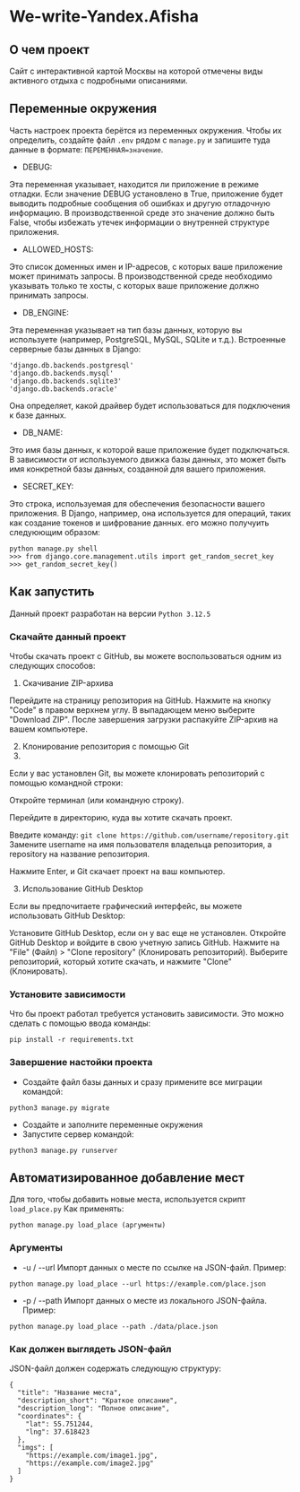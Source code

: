 # We-write-Yandex.Afisha
## О чем проект
Сайт с интерактивной картой Москвы на которой отмечены виды активного отдыха с подробными описаниями.
## Переменные окружения
Часть настроек проекта берётся из переменных окружения. Чтобы их определить, создайте файл `.env` рядом с `manage.py` и запишите туда данные в формате: `ПЕРЕМЕННАЯ=значение`.

- DEBUG:

Эта переменная указывает, находится ли приложение в режиме отладки. Если значение DEBUG установлено в True, приложение будет выводить подробные сообщения об ошибках и другую отладочную информацию. В производственной среде это значение должно быть False, чтобы избежать утечек информации о внутренней структуре приложения.

- ALLOWED_HOSTS:

Это список доменных имен и IP-адресов, с которых ваше приложение может принимать запросы. В производственной среде необходимо указывать только те хосты, с которых ваше приложение должно принимать запросы.

- DB_ENGINE:

Эта переменная указывает на тип базы данных, которую вы используете (например, PostgreSQL, MySQL, SQLite и т.д.). Встроенные серверные базы данных в Django:
```
'django.db.backends.postgresql'
'django.db.backends.mysql'
'django.db.backends.sqlite3'
'django.db.backends.oracle'
```
Она определяет, какой драйвер будет использоваться для подключения к базе данных.

- DB_NAME:

Это имя базы данных, к которой ваше приложение будет подключаться. В зависимости от используемого движка базы данных, это может быть имя конкретной базы данных, созданной для вашего приложения.

- SECRET_KEY:

Это строка, используемая для обеспечения безопасности вашего приложения. В Django, например, она используется для операций, таких как создание токенов и шифрование данных.
его можно получуить следуюющим образом:
```
python manage.py shell
>>> from django.core.management.utils import get_random_secret_key
>>> get_random_secret_key()
```

## Как запустить
Данный проект разработан на версии `Python 3.12.5`

### Скачайте данный проект
Чтобы скачать проект с GitHub, вы можете воспользоваться одним из следующих способов:

1. Скачивание ZIP-архива

Перейдите на страницу репозитория на GitHub.
Нажмите на кнопку "Code" в правом верхнем углу.
В выпадающем меню выберите "Download ZIP".
После завершения загрузки распакуйте ZIP-архив на вашем компьютере.

2. Клонирование репозитория с помощью Git
3. 
Если у вас установлен Git, вы можете клонировать репозиторий с помощью командной строки:

Откройте терминал (или командную строку).

Перейдите в директорию, куда вы хотите скачать проект.

Введите команду:
`git clone https://github.com/username/repository.git`
Замените username на имя пользователя владельца репозитория, а repository на название репозитория.

Нажмите Enter, и Git скачает проект на ваш компьютер.

3. Использование GitHub Desktop

Если вы предпочитаете графический интерфейс, вы можете использовать GitHub Desktop:

Установите GitHub Desktop, если он у вас еще не установлен.
Откройте GitHub Desktop и войдите в свою учетную запись GitHub.
Нажмите на "File" (Файл) > "Clone repository" (Клонировать репозиторий).
Выберите репозиторий, который хотите скачать, и нажмите "Clone" (Клонировать).

### Установите зависимости
Что бы проект работал требуется установить зависимости. Это можно сделать с помощью ввода команды:
```
pip install -r requirements.txt
```

### Завершение настойки проекта
- Создайте файл базы данных и сразу примените все миграции командой:
```
python3 manage.py migrate
```
- Создайте и заполните переменные окружения
- Запустите сервер командой:
```
python3 manage.py runserver
```

## Автоматизированное добавление мест
Для того, чтобы добавить новые места, используется скрипт `load_place.py`
Как применять:
```
python manage.py load_place (аргументы)
```
### Аргументы
- -u / --url
Импорт данных о месте по ссылке на JSON-файл. Пример:
```
python manage.py load_place --url https://example.com/place.json
```
- -p / --path
Импорт данных о месте из локального JSON-файла. Пример:
```
python manage.py load_place --path ./data/place.json
```

### Как должен выглядеть JSON-файл
JSON-файл должен содержать следующую структуру:
```
{
  "title": "Название места",
  "description_short": "Краткое описание",
  "description_long": "Полное описание",
  "coordinates": {
    "lat": 55.751244,
    "lng": 37.618423
  },
  "imgs": [
    "https://example.com/image1.jpg",
    "https://example.com/image2.jpg"
  ]
}
```
